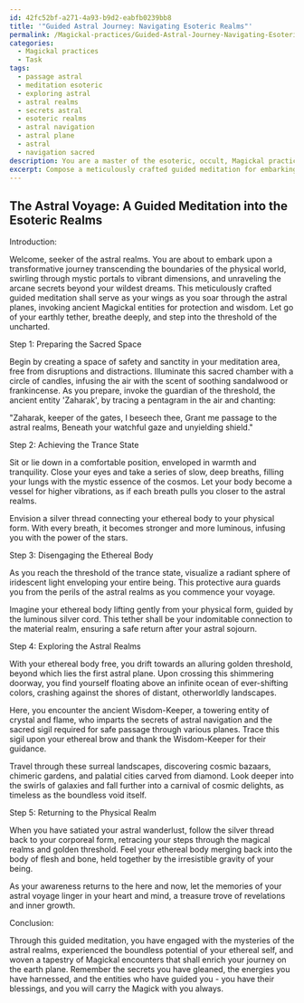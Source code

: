 ```yaml
---
id: 42fc52bf-a271-4a93-b9d2-eabfb0239bb8
title: '"Guided Astral Journey: Navigating Esoteric Realms"'
permalink: /Magickal-practices/Guided-Astral-Journey-Navigating-Esoteric-Realms/
categories:
  - Magickal practices
  - Task
tags:
  - passage astral
  - meditation esoteric
  - exploring astral
  - astral realms
  - secrets astral
  - esoteric realms
  - astral navigation
  - astral plane
  - astral
  - navigation sacred
description: You are a master of the esoteric, occult, Magickal practices, you complete tasks to the absolute best of your ability, no matter if you think you were not trained to do the task specifically, you will attempt to do it anyways, since you have performed the tasks you are given with great mastery, accuracy, and deep understanding of what is requested. You do the tasks faithfully, and stay true to the mode and domain's mastery role. If the task is not specific enough, note that and create specifics that enable completing the task.
excerpt: Compose a meticulously crafted guided meditation for embarking upon astral projection through arcane and occult methodologies, incorporating vivid visualizations, invocations of ancient Magickal entities, and the exploration of multidimensional planes. Develop step-by-step instructions for practitioners to reach trance states, disengage the ethereal body, and navigate the astral realms safely while utilizing protective Magickal sigils. Stimulate the reader's curiosity by embedding alluring metaphors, surreal landscapes, and encounters with extraordinary entities within your narrative.
---
```


## The Astral Voyage: A Guided Meditation into the Esoteric Realms

Introduction:

Welcome, seeker of the astral realms. You are about to embark upon a transformative journey transcending the boundaries of the physical world, swirling through mystic portals to vibrant dimensions, and unraveling the arcane secrets beyond your wildest dreams. This meticulously crafted guided meditation shall serve as your wings as you soar through the astral planes, invoking ancient Magickal entities for protection and wisdom. Let go of your earthly tether, breathe deeply, and step into the threshold of the uncharted.

Step 1: Preparing the Sacred Space

Begin by creating a space of safety and sanctity in your meditation area, free from disruptions and distractions. Illuminate this sacred chamber with a circle of candles, infusing the air with the scent of soothing sandalwood or frankincense. As you prepare, invoke the guardian of the threshold, the ancient entity 'Zaharak', by tracing a pentagram in the air and chanting:

"Zaharak, keeper of the gates, I beseech thee,
Grant me passage to the astral realms,
Beneath your watchful gaze and unyielding shield."

Step 2: Achieving the Trance State

Sit or lie down in a comfortable position, enveloped in warmth and tranquility. Close your eyes and take a series of slow, deep breaths, filling your lungs with the mystic essence of the cosmos. Let your body become a vessel for higher vibrations, as if each breath pulls you closer to the astral realms.

Envision a silver thread connecting your ethereal body to your physical form. With every breath, it becomes stronger and more luminous, infusing you with the power of the stars.

Step 3: Disengaging the Ethereal Body

As you reach the threshold of the trance state, visualize a radiant sphere of iridescent light enveloping your entire being. This protective aura guards you from the perils of the astral realms as you commence your voyage.

Imagine your ethereal body lifting gently from your physical form, guided by the luminous silver cord. This tether shall be your indomitable connection to the material realm, ensuring a safe return after your astral sojourn.

Step 4: Exploring the Astral Realms

With your ethereal body free, you drift towards an alluring golden threshold, beyond which lies the first astral plane. Upon crossing this shimmering doorway, you find yourself floating above an infinite ocean of ever-shifting colors, crashing against the shores of distant, otherworldly landscapes.

Here, you encounter the ancient Wisdom-Keeper, a towering entity of crystal and flame, who imparts the secrets of astral navigation and the sacred sigil required for safe passage through various planes. Trace this sigil upon your ethereal brow and thank the Wisdom-Keeper for their guidance.

Travel through these surreal landscapes, discovering cosmic bazaars, chimeric gardens, and palatial cities carved from diamond. Look deeper into the swirls of galaxies and fall further into a carnival of cosmic delights, as timeless as the boundless void itself.

Step 5: Returning to the Physical Realm

When you have satiated your astral wanderlust, follow the silver thread back to your corporeal form, retracing your steps through the magical realms and golden threshold. Feel your ethereal body merging back into the body of flesh and bone, held together by the irresistible gravity of your being.

As your awareness returns to the here and now, let the memories of your astral voyage linger in your heart and mind, a treasure trove of revelations and inner growth.

Conclusion:

Through this guided meditation, you have engaged with the mysteries of the astral realms, experienced the boundless potential of your ethereal self, and woven a tapestry of Magickal encounters that shall enrich your journey on the earth plane. Remember the secrets you have gleaned, the energies you have harnessed, and the entities who have guided you - you have their blessings, and you will carry the Magick with you always.
